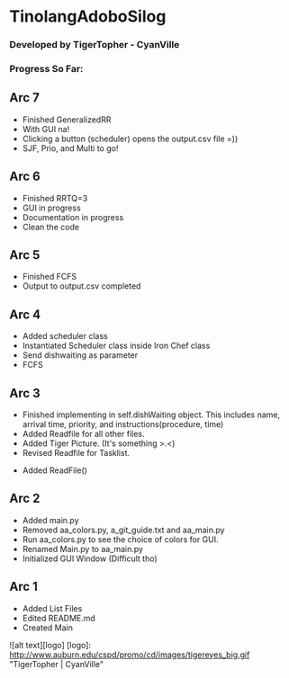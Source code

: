# TinolangAdoboSilog
### Developed by TigerTopher - CyanVille

### Progress So Far: 

Arc 7
---
+ Finished GeneralizedRR
+ With GUI na!
+ Clicking a button (scheduler) opens the output.csv file =))
+ SJF, Prio, and Multi to go! 

Arc 6
---
+ Finished RRTQ=3
+ GUI in progress
+ Documentation in progress
+ Clean the code

Arc 5
---
+ Finished FCFS
+ Output to output.csv completed

Arc 4
---
+ Added scheduler class
+ Instantiated Scheduler class inside Iron Chef class
+ Send dishwaiting as parameter
+ FCFS

Arc 3
---
+ Finished implementing in self.dishWaiting object. This includes name, arrival time, priority, and instructions(procedure, time)
+ Added Readfile for all other files.
+ Added Tiger Picture. (It's something >.<)
+ Revised Readfile for Tasklist.
- Added ReadFile() 

Arc 2
---
- Added main.py
- Removed aa_colors.py, a_git_guide.txt and aa_main.py
- Run aa_colors.py to see the choice of colors for GUI.
- Renamed Main.py to aa_main.py
- Initialized GUI Window (Difficult tho)

Arc 1
---
+ Added List Files
+ Edited README.md
+ Created Main

![alt text][logo]
[logo]: http://www.auburn.edu/cspd/promo/cd/images/tigereyes_big.gif "TigerTopher | CyanVille"
